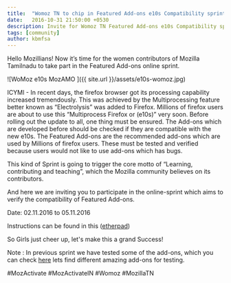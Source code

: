 ```yaml
---
title:  "Womoz TN to chip in Featured Add-ons e10s Compatibility sprint"
date:   2016-10-31 21:50:00 +0530
description: Invite for Womoz TN Featured Add-ons e10s Compatibility sprint.
tags: [community]
author: kbmfsa
---
```

Hello Mozillians!
Now it’s time for the women contributors of Mozilla Tamilnadu to take part in the Featured Add-ons online sprint.

![WoMoz e10s MozAMO ]({{ site.url }}/assets/e10s-womoz.jpg)

ICYMI - In recent days, the firefox browser got its processing capability increased tremendously. This was achieved by the Multiprocessing feature better known as “Electrolysis” was added to Firefox. Millions of firefox users are about to use this “Multiprocess Firefox or (e10s)” very soon.
Before rolling out the update to all, one thing must be ensured. The Add-ons which are developed before should be checked if they are compatible with the new e10s.
The Featured Add-ons are the recommended add-ons which are used by Millions of firefox users. These must be tested and verified because users would not like to use add-ons which has bugs. 


This kind of Sprint is going to trigger the core motto of “Learning, contributing and teaching”, which the Mozilla community believes on its contributors.


And here we are inviting you to participate in the online-sprint which aims to verify the compatibility of Featured Add-ons.


Date: 02.11.2016 to 05.11.2016


Instructions can be found in this ([etherpad](https://public.etherpad-mozilla.org/p/WomozTN-e10s-Addon-compatibility))


 So Girls just cheer up, let's make this a grand Success! 

Note : In previous sprint we have tested some of the add-ons, which you can check [here](https://goo.gl/IQd44a) lets find different amazing add-ons for testing.

#MozActivate #MozActivateIN #Womoz #MozillaTN
